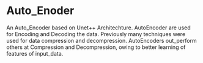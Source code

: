 # Auto_Enoder
An Auto_Encoder based on Unet++ Architechture.
AutoEncoder are used for Encoding and Decoding the data. Previously many techniques were used for data compression and decompression. AutoEncoders out_perform others at Compression and Decompression, owing to better learning of features of input_data.   
